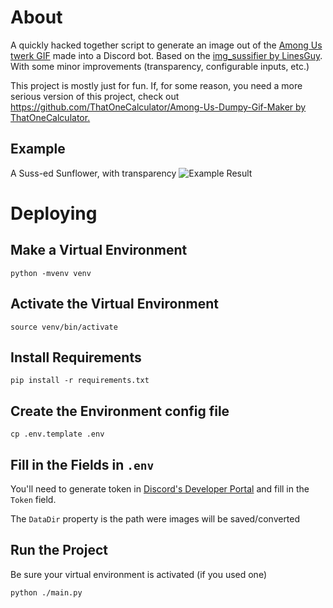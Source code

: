 # About
A quickly hacked together script to generate an image out of the [Among Us twerk GIF](https://knowyourmeme.com/memes/among-us-twerk)
made into a Discord bot. Based on the [img_sussifier by LinesGuy](https://github.com/LinesGuy/img_sussifier).
With some minor improvements (transparency, configurable inputs, etc.)

This project is mostly just for fun.
If, for some reason, you need a more serious version of this project, check out
[https://github.com/ThatOneCalculator/Among-Us-Dumpy-Gif-Maker by ThatOneCalculator.](https://github.com/ThatOneCalculator/Among-Us-Dumpy-Gif-Maker)


## Example
A Suss-ed Sunflower, with transparency
![Example Result](/home/evan/projects/discord-susser/extra/example.gif "Example Result")

# Deploying

## Make a Virtual Environment
```shell
python -mvenv venv
```

## Activate the Virtual Environment
```shell
source venv/bin/activate
```

## Install Requirements
```shell
pip install -r requirements.txt
```

## Create the Environment config file
```shell
cp .env.template .env
```

## Fill in the Fields in `.env`
You'll need to generate token
in [Discord's Developer Portal](https://discord.com/developers/applications)
and fill in the `Token` field.

The `DataDir` property is the path were images
will be saved/converted

## Run the Project
Be sure your virtual environment is activated (if you used one)
```shell
python ./main.py
```
